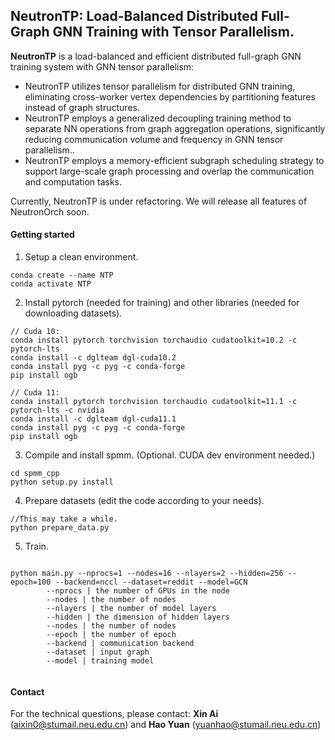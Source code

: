 ## NeutronTP: Load-Balanced Distributed Full-Graph GNN Training with Tensor Parallelism. 

**NeutronTP** is a load-balanced and efficient distributed full-graph GNN training system with GNN tensor parallelism:

 * NeutronTP utilizes tensor parallelism for distributed GNN training, eliminating cross-worker vertex dependencies by partitioning features instead of graph structures.
 * NeutronTP employs a generalized decoupling training method to separate NN operations from graph aggregation operations, significantly reducing communication volume and frequency in GNN tensor parallelism.. 
 * NeutronTP employs a memory-efficient subgraph scheduling strategy to support large-scale graph processing and overlap the communication and computation tasks.


Currently, NeutronTP is under refactoring. We will release all features of NeutronOrch soon.

#### Getting started

1. Setup a clean environment.
```
conda create --name NTP
conda activate NTP
```
2. Install pytorch (needed for training) and other libraries (needed for downloading datasets). 


```
// Cuda 10:
conda install pytorch torchvision torchaudio cudatoolkit=10.2 -c pytorch-lts
conda install -c dglteam dgl-cuda10.2
conda install pyg -c pyg -c conda-forge
pip install ogb
```

```
// Cuda 11:
conda install pytorch torchvision torchaudio cudatoolkit=11.1 -c pytorch-lts -c nvidia
conda install -c dglteam dgl-cuda11.1
conda install pyg -c pyg -c conda-forge
pip install ogb
```

3. Compile and install spmm. (Optional. CUDA dev environment needed.)
```
cd spmm_cpp
python setup.py install
```

4. Prepare datasets (edit the code according to your needs).
```
//This may take a while.
python prepare_data.py
```
5. Train.
```

python main.py --nprocs=1 --nodes=16 --nlayers=2 --hidden=256 --epoch=100 --backend=nccl --dataset=reddit --model=GCN
        --nprocs | the number of GPUs in the node
        --nodes | the number of nodes
        --nlayers | the number of model layers
        --hidden | the dimension of hidden layers
        --nodes | the number of nodes
        --epoch | the number of epoch
        --backend | communication backend
        --dataset | input graph
        --model | training model
      
```


#### Contact

For the technical questions, please contact: **Xin Ai** (aixin0@stumail.neu.edu.cn) and **Hao Yuan** (yuanhao@stumail.neu.edu.cn)

